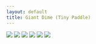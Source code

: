 ```yaml
---
layout: default
title: Giant Dime (Tiny Paddle)
---
```


<img src="\pics\2016-Decemeber Zack GP _Z_ Bowl\IMG_20161213_224732.jpg" class="img-responsive" />

<img src="\pics\2016-Decemeber Zack GP _Z_ Bowl\IMG_20161213_224755.jpg" class="img-responsive" />

<img src="\pics\2016-Decemeber Zack GP _Z_ Bowl\IMG_20161214_205315.jpg" class="img-responsive" />

<img src="\pics\2016-Decemeber Zack GP _Z_ Bowl\IMG_20161215_111906.jpg" class="img-responsive" />

<img src="\pics\2016-Decemeber Zack GP _Z_ Bowl\IMG_20161215_202611.jpg" class="img-responsive" />

<img src="\pics\2016-Decemeber Zack GP _Z_ Bowl\IMG_20161217_142902.jpg" class="img-responsive" />
